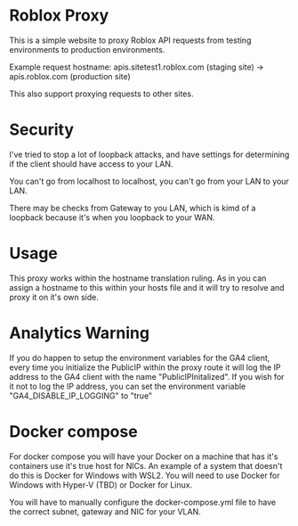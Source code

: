 # Roblox Proxy
This is a simple website to proxy Roblox API requests from testing environments to production environments.

Example request hostname:   apis.sitetest1.roblox.com (staging site)
                        ->  apis.roblox.com (production site)

This also support proxying requests to other sites.

# Security
I've tried to stop a lot of loopback attacks, and have settings for determining if the client should have access to your LAN.

You can't go from localhost to localhost, you can't go from your LAN to your LAN.

There may be checks from Gateway to you LAN, which is kimd of a loopback because it's when you loopback to your WAN.

# Usage
This proxy works within the hostname translation ruling. As in you can assign a hostname to this within your hosts file and it will try to resolve and proxy it on it's own side.

# Analytics Warning
If you do happen to setup the environment variables for the GA4 client, every time you initialize the PublicIP within the proxy route it will log the IP address to the GA4 client with the name "PublicIPInitalized".
If you wish for it not to log the IP address, you can set the environment variable "GA4_DISABLE_IP_LOGGING" to "true"

# Docker compose

For docker compose you will have your Docker on a machine that has it's containers use it's true host for NICs.
An example of a system that doesn't do this is Docker for Windows with WSL2. You will need to use Docker for Windows with Hyper-V (TBD) or Docker for Linux.

You will have to manually configure the docker-compose.yml file to have the correct subnet, gateway and NIC for your VLAN.